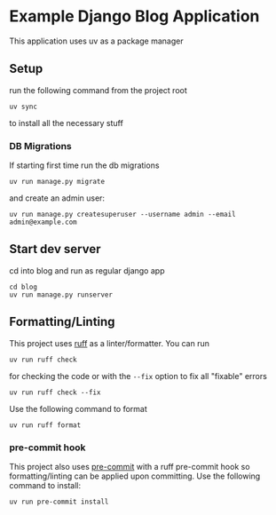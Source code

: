 # Example Django Blog Application

This application uses uv as a package manager

## Setup
run the following command from the project root
```shell
uv sync
```
to install all the necessary stuff 


### DB Migrations

If starting first time run the db migrations

```shell
uv run manage.py migrate
```

and create an admin user:

```shell
uv run manage.py createsuperuser --username admin --email admin@example.com
```

## Start dev server

cd into blog and run as regular django app

```shell
cd blog
uv run manage.py runserver
```

## Formatting/Linting

This project uses [ruff](https://github.com/astral-sh/ruff) as a linter/formatter. You can run 
```shell
uv run ruff check
``` 
for checking the code or with the `--fix` option to fix all "fixable" errors
```shell
uv run ruff check --fix
```
Use the following command to format
```shell
uv run ruff format
```

### pre-commit hook

This project also uses [pre-commit](https://pre-commit.com/) with a ruff pre-commit hook so formatting/linting can be applied upon committing. Use the following command to install:
```shell
uv run pre-commit install
```